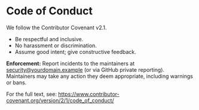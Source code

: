 # Code of Conduct

We follow the Contributor Covenant v2.1.

- Be respectful and inclusive.
- No harassment or discrimination.
- Assume good intent; give constructive feedback.

**Enforcement:** Report incidents to the maintainers at <security@yourdomain.example> (or via GitHub private reporting). Maintainers may take any action they deem appropriate, including warnings or bans.

For the full text, see: https://www.contributor-covenant.org/version/2/1/code_of_conduct/
